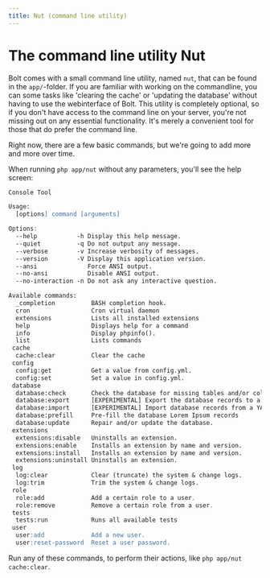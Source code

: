 ```yaml
---
title: Nut (command line utility)
---
```

The command line utility Nut
============================

Bolt comes with a small command line utility, named `nut`, that can be found in
the `app/`-folder. If you are familiar with working on the commandline, you can
some tasks like 'clearing the cache' or 'updating the database' without having
to use the webinterface of Bolt. This utility is completely optional, so if you
don't have access to the command line on your server, you're not missing out on
any essential functionality. It's merely a convenient tool for those that do
prefer the command line.

Right now, there are a few basic commands, but we're going to add more and more
over time.

When running `php app/nut` without any parameters, you'll see the help screen:

```apache
Console Tool

Usage:
  [options] command [arguments]

Options:
  --help           -h Display this help message.
  --quiet          -q Do not output any message.
  --verbose        -v Increase verbosity of messages.
  --version        -V Display this application version.
  --ansi              Force ANSI output.
  --no-ansi           Disable ANSI output.
  --no-interaction -n Do not ask any interactive question.

Available commands:
  _completion          BASH completion hook.
  cron                 Cron virtual daemon
  extensions           Lists all installed extensions
  help                 Displays help for a command
  info                 Display phpinfo().
  list                 Lists commands
 cache
  cache:clear          Clear the cache
 config
  config:get           Get a value from config.yml.
  config:set           Set a value in config.yml.
 database
  database:check       Check the database for missing tables and/or columns.
  database:export      [EXPERIMENTAL] Export the database records to a YAML or JSON file.
  database:import      [EXPERIMENTAL] Import database records from a YAML or JSON file
  database:prefill     Pre-fill the database Lorem Ipsum records
  database:update      Repair and/or update the database.
 extensions
  extensions:disable   Uninstalls an extension.
  extensions:enable    Installs an extension by name and version.
  extensions:install   Installs an extension by name and version.
  extensions:uninstall Uninstalls an extension.
 log
  log:clear            Clear (truncate) the system & change logs.
  log:trim             Trim the system & change logs.
 role
  role:add             Add a certain role to a user.
  role:remove          Remove a certain role from a user.
 tests
  tests:run            Runs all available tests
 user
  user:add             Add a new user.
  user:reset-password  Reset a user password.
```

Run any of these commands, to perform their actions, like `php app/nut cache:clear`.

